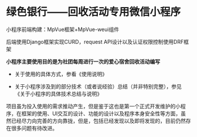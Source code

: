 # 绿色银行——回收活动专用微信小程序

小程序前端构建：MpVue框架+MpVue-weui组件

后端使用Django框架实现CURD，request API设计以及认证权限控制使用DRF框架

**小程序主要使用目的是为社团每周进行一次的爱心宿舍回收活动编写**

* 关于使用的具体方式，参看《使用说明》

* 关于小程序涉及到的部分技术（或者说经验）总结（并非特别完整），参见《关于小程序的具体技术总结与说明》

项目虽为投入使用的需求推动产生，但是鉴于这也是第一个正式开发维护的小程序，在框架的使用、UI交互的设计、功能的设计以及程序本身安全性等方面，虽然已经尽力向完善的方向靠拢，但是，包括已经发现以及即将发现的，目前仍然存在很多问题有待改进。

